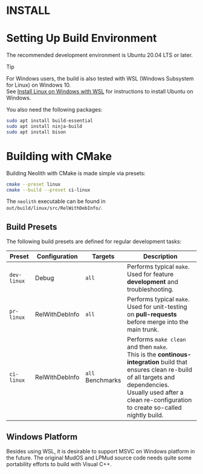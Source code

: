 INSTALL
=======

# Setting Up Build Environment

The recommended development environment is Ubuntu 20.04 LTS or later.

> [!TIP]
> For Windows users, the build is also tested with WSL (Windows Subsystem for Linux) on Windows 10.  
> See [Install Linux on Windows with WSL](https://learn.microsoft.com/en-us/windows/wsl/install) for instructions to install Ubuntu on Windows.

You also need the following packages:
~~~sh
sudo apt install build-essential
sudo apt install ninja-build
sudo apt install bison
~~~

# Building with CMake

Building Neolith with CMake is made simple via presets:
~~~sh
cmake --preset linux
cmake --build --preset ci-linux
~~~
The `neolith` executable can be found in `out/build/linux/src/RelWithDebInfo/`.

## Build Presets
The following build presets are defined for regular development tasks:

Preset|Configuration|Targets|Description
---|---|---|---
`dev-linux`|Debug|`all`|Performs typical `make`.<br/>Used for feature **development** and troubleshooting.
`pr-linux`|RelWithDebInfo|`all`|Performs typical `make`.<br/>Used for unit-testing on **pull-requests** before merge into the main trunk.
`ci-linux`|RelWithDebInfo|`all`<br/>Benchmarks|Performs `make clean` and then `make`.<br/>This is the **continous-integration** build that ensures clean re-build of all targets and dependencies.<br/>Usually used after a clean re-configuration to create so-called nightly build.

## Windows Platform
Besides using WSL, it is desirable to support MSVC on Windows platform in the future.
The original MudOS and LPMud source code needs quite some portability efforts to build with Visual C++.
